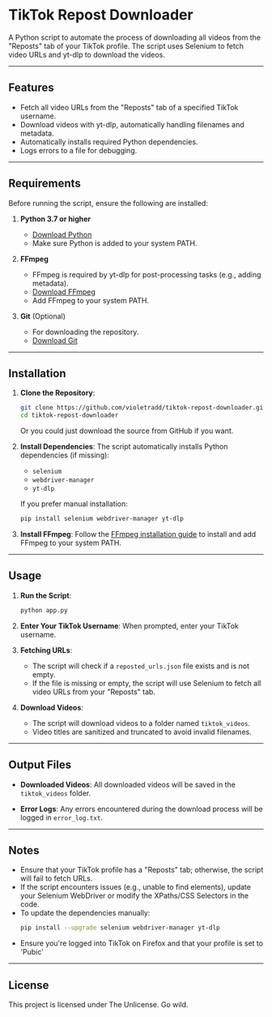 
# TikTok Repost Downloader

A Python script to automate the process of downloading all videos from the "Reposts" tab of your TikTok profile. The script uses Selenium to fetch video URLs and yt-dlp to download the videos.

---

## Features
- Fetch all video URLs from the "Reposts" tab of a specified TikTok username.
- Download videos with yt-dlp, automatically handling filenames and metadata.
- Automatically installs required Python dependencies.
- Logs errors to a file for debugging.

---

## Requirements
Before running the script, ensure the following are installed:

1. **Python 3.7 or higher**
   - [Download Python](https://www.python.org/downloads/)
   - Make sure Python is added to your system PATH.

2. **FFmpeg**
   - FFmpeg is required by yt-dlp for post-processing tasks (e.g., adding metadata).
   - [Download FFmpeg](https://ffmpeg.org/download.html)
   - Add FFmpeg to your system PATH.

3. **Git** (Optional)
   - For downloading the repository.
   - [Download Git](https://git-scm.com/)

---

## Installation

1. **Clone the Repository**:
   ```bash
   git clone https://github.com/violetradd/tiktok-repost-downloader.git
   cd tiktok-repost-downloader
   ```

   Or you could just download the source from GitHub if you want.

2. **Install Dependencies**:
   The script automatically installs Python dependencies (if missing):
   - `selenium`
   - `webdriver-manager`
   - `yt-dlp`

   If you prefer manual installation:
   ```bash
   pip install selenium webdriver-manager yt-dlp
   ```

3. **Install FFmpeg**:
   Follow the [FFmpeg installation guide](https://ffmpeg.org/download.html) to install and add FFmpeg to your system PATH.

---

## Usage

1. **Run the Script**:
   ```bash
   python app.py
   ```

2. **Enter Your TikTok Username**:
   When prompted, enter your TikTok username.

3. **Fetching URLs**:
   - The script will check if a `reposted_urls.json` file exists and is not empty.
   - If the file is missing or empty, the script will use Selenium to fetch all video URLs from your "Reposts" tab.

4. **Download Videos**:
   - The script will download videos to a folder named `tiktok_videos`.
   - Video titles are sanitized and truncated to avoid invalid filenames.

---

## Output Files
- **Downloaded Videos**:
  All downloaded videos will be saved in the `tiktok_videos` folder.
  
- **Error Logs**:
  Any errors encountered during the download process will be logged in `error_log.txt`.

---

## Notes
- Ensure that your TikTok profile has a "Reposts" tab; otherwise, the script will fail to fetch URLs.
- If the script encounters issues (e.g., unable to find elements), update your Selenium WebDriver or modify the XPaths/CSS Selectors in the code.
- To update the dependencies manually:
  ```bash
  pip install --upgrade selenium webdriver-manager yt-dlp
  ```
- Ensure you're logged into TikTok on Firefox and that your profile is set to 'Pubic'
---

## License
This project is licensed under The Unlicense. Go wild.
